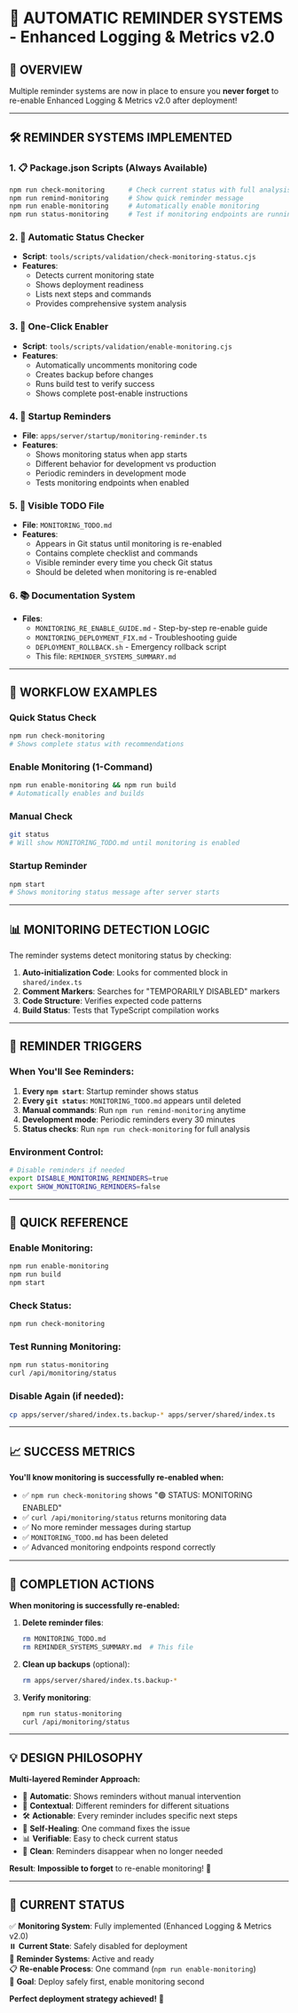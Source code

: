 # 🔔 AUTOMATIC REMINDER SYSTEMS - Enhanced Logging & Metrics v2.0

## 🎯 OVERVIEW

Multiple reminder systems are now in place to ensure you **never forget** to re-enable Enhanced
Logging & Metrics v2.0 after deployment!

---

## 🛠️ REMINDER SYSTEMS IMPLEMENTED

### **1. 📋 Package.json Scripts (Always Available)**

```bash
npm run check-monitoring      # Check current status with full analysis
npm run remind-monitoring     # Show quick reminder message
npm run enable-monitoring     # Automatically enable monitoring
npm run status-monitoring     # Test if monitoring endpoints are running
```

### **2. 🤖 Automatic Status Checker**

- **Script**: `tools/scripts/validation/check-monitoring-status.cjs`
- **Features**:
  - Detects current monitoring state
  - Shows deployment readiness
  - Lists next steps and commands
  - Provides comprehensive system analysis

### **3. 🔧 One-Click Enabler**

- **Script**: `tools/scripts/validation/enable-monitoring.cjs`
- **Features**:
  - Automatically uncomments monitoring code
  - Creates backup before changes
  - Runs build test to verify success
  - Shows complete post-enable instructions

### **4. 🚨 Startup Reminders**

- **File**: `apps/server/startup/monitoring-reminder.ts`
- **Features**:
  - Shows monitoring status when app starts
  - Different behavior for development vs production
  - Periodic reminders in development mode
  - Tests monitoring endpoints when enabled

### **5. 📝 Visible TODO File**

- **File**: `MONITORING_TODO.md`
- **Features**:
  - Appears in Git status until monitoring is re-enabled
  - Contains complete checklist and commands
  - Visible reminder every time you check Git status
  - Should be deleted when monitoring is re-enabled

### **6. 📚 Documentation System**

- **Files**:
  - `MONITORING_RE_ENABLE_GUIDE.md` - Step-by-step re-enable guide
  - `MONITORING_DEPLOYMENT_FIX.md` - Troubleshooting guide
  - `DEPLOYMENT_ROLLBACK.sh` - Emergency rollback script
  - This file: `REMINDER_SYSTEMS_SUMMARY.md`

---

## 🔄 WORKFLOW EXAMPLES

### **Quick Status Check**

```bash
npm run check-monitoring
# Shows complete status with recommendations
```

### **Enable Monitoring (1-Command)**

```bash
npm run enable-monitoring && npm run build
# Automatically enables and builds
```

### **Manual Check**

```bash
git status
# Will show MONITORING_TODO.md until monitoring is enabled
```

### **Startup Reminder**

```bash
npm start
# Shows monitoring status message after server starts
```

---

## 📊 MONITORING DETECTION LOGIC

The reminder systems detect monitoring status by checking:

1. **Auto-initialization Code**: Looks for commented block in `shared/index.ts`
2. **Comment Markers**: Searches for "TEMPORARILY DISABLED" markers
3. **Code Structure**: Verifies expected code patterns
4. **Build Status**: Tests that TypeScript compilation works

---

## 🎯 REMINDER TRIGGERS

### **When You'll See Reminders:**

1. **Every `npm start`**: Startup reminder shows status
2. **Every `git status`**: `MONITORING_TODO.md` appears until deleted
3. **Manual commands**: Run `npm run remind-monitoring` anytime
4. **Development mode**: Periodic reminders every 30 minutes
5. **Status checks**: Run `npm run check-monitoring` for full analysis

### **Environment Control:**

```bash
# Disable reminders if needed
export DISABLE_MONITORING_REMINDERS=true
export SHOW_MONITORING_REMINDERS=false
```

---

## 🔧 QUICK REFERENCE

### **Enable Monitoring:**

```bash
npm run enable-monitoring
npm run build
npm start
```

### **Check Status:**

```bash
npm run check-monitoring
```

### **Test Running Monitoring:**

```bash
npm run status-monitoring
curl /api/monitoring/status
```

### **Disable Again (if needed):**

```bash
cp apps/server/shared/index.ts.backup-* apps/server/shared/index.ts
```

---

## 📈 SUCCESS METRICS

**You'll know monitoring is successfully re-enabled when:**

- ✅ `npm run check-monitoring` shows "🟢 STATUS: MONITORING ENABLED"
- ✅ `curl /api/monitoring/status` returns monitoring data
- ✅ No more reminder messages during startup
- ✅ `MONITORING_TODO.md` has been deleted
- ✅ Advanced monitoring endpoints respond correctly

---

## 🎉 COMPLETION ACTIONS

**When monitoring is successfully re-enabled:**

1. **Delete reminder files**:

   ```bash
   rm MONITORING_TODO.md
   rm REMINDER_SYSTEMS_SUMMARY.md  # This file
   ```

2. **Clean up backups** (optional):

   ```bash
   rm apps/server/shared/index.ts.backup-*
   ```

3. **Verify monitoring**:
   ```bash
   npm run status-monitoring
   curl /api/monitoring/status
   ```

---

## 💡 DESIGN PHILOSOPHY

**Multi-layered Reminder Approach:**

- 🔄 **Automatic**: Shows reminders without manual intervention
- 🎯 **Contextual**: Different reminders for different situations
- 🛠️ **Actionable**: Every reminder includes specific next steps
- 🔧 **Self-Healing**: One command fixes the issue
- 📊 **Verifiable**: Easy to check current status
- 🧹 **Clean**: Reminders disappear when no longer needed

**Result**: **Impossible to forget** to re-enable monitoring! 🎯

---

## 🚀 CURRENT STATUS

✅ **Monitoring System**: Fully implemented (Enhanced Logging & Metrics v2.0)  
⏸️ **Current State**: Safely disabled for deployment  
🔧 **Reminder Systems**: Active and ready  
📋 **Re-enable Process**: One command (`npm run enable-monitoring`)  
🎯 **Goal**: Deploy safely first, enable monitoring second

**Perfect deployment strategy achieved!** 🎉
